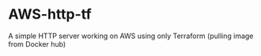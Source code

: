 # AWS-http-tf
A simple HTTP server working on AWS using only Terraform (pulling image from Docker hub)
